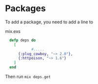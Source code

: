 # Packages

To add a package, you need to add a line to 

mix.exs

```elixir
  defp deps do
    [
			#.....
      {:plug_cowboy, "~> 2.0"},
      {:httpoison, "~> 1.6"}
    ]
  end
```

Then run `mix deps.get`